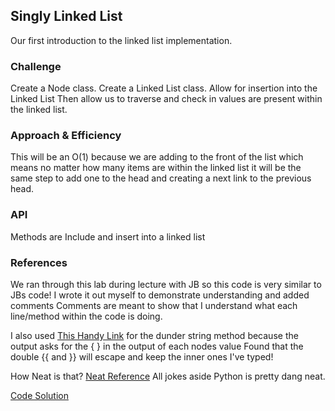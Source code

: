 ## Singly Linked List
<!-- Short summary or background information -->
Our first introduction to the linked list implementation.

### Challenge
<!-- Description of the challenge -->
Create a Node class. Create a Linked List class. Allow for insertion into the Linked List
Then allow us to traverse and check in values are present within the linked list.

### Approach & Efficiency
<!-- What approach did you take? Why? What is the Big O space/time for this approach? -->
This will be an O(1) because we are adding to the front of the list which means
no matter how many items are within the linked list it will be the same step to add one to the head
and creating a next link to the previous head.

### API
<!-- Description of each method publicly available to your Linked List -->
Methods are Include and insert into a linked list

### References
We ran through this lab during lecture with JB so this code is very similar to JBs code!
I wrote it out myself to demonstrate understanding and added comments
Comments are meant to show that I understand what each line/method within the code is doing.

I also used [This Handy Link](https://blog.finxter.com/how-to-format-a-string-that-contains-curly-braces-in-python/)
for the dunder string method because the output asks for the { } in the output of each nodes value
Found that the double {{ and }} will escape and keep the inner ones I've typed!

How Neat is that? [Neat Reference](https://www.youtube.com/watch?v=Hm3JodBR-vs&t=29s)
All jokes aside Python is pretty dang neat.

[Code Solution](../../data_structures/linked_list.py)
